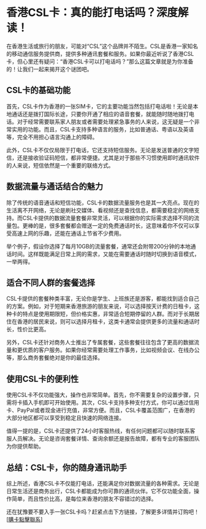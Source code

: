 # 香港CSL卡：真的能打电话吗？深度解读！

在香港生活或旅行的朋友，可能对“CSL”这个品牌并不陌生。CSL是香港一家知名的移动通信服务提供商，提供多种通讯套餐和服务。如果你最近听说了香港CSL卡，但心里还有疑问：“香港CSL卡可以打电话吗？”那么这篇文章就是为你准备的！让我们一起来揭开这个谜团吧。

## CSL卡的基础功能

首先，CSL卡作为香港的一张SIM卡，它的主要功能当然包括打电话啦！无论是本地通话还是拨打国际长途，只要你开通了相应的语音套餐，就能随时随地拨打电话。对于经常需要联系家人朋友或者需要处理紧急事务的人来说，这无疑是一个非常实用的功能。而且，CSL卡支持多种语言的服务，比如普通话、粤语以及英语等，完全不用担心语言沟通上的障碍。

此外，CSL卡不仅仅局限于打电话，它还支持短信服务。无论是发送普通的文字短信，还是接收验证码短信，都非常便捷。尤其是对于那些不习惯使用即时通讯软件的人来说，短信依然是一个重要的联络方式。

## 数据流量与通话结合的魅力

除了传统的语音通话和短信功能，CSL卡的数据流量服务也是其一大亮点。现在的生活离不开网络，无论是刷社交媒体、看视频还是查找信息，都需要稳定的网络支持。而CSL卡提供的数据流量套餐非常灵活，可以根据你的实际需求选择不同的流量包。更棒的是，很多套餐都会赠送一定的免费通话时长，这意味着你不仅可以享受高速上网的乐趣，还能在通话上节省不少费用。

举个例子，假设你选择了每月10GB的流量套餐，通常还会附带200分钟的本地通话时间。这样既能满足日常上网的需求，又能在需要通话时随时切换到语音模式，一举两得。

## 适合不同人群的套餐选择

CSL卡提供的套餐种类丰富，无论你是学生、上班族还是游客，都能找到适合自己的方案。例如，对于短期来香港旅游的朋友来说，可以选择按天计费的日租卡，这种卡的特点是使用期限短，但价格实惠，非常适合短期停留的人群。而对于长期居住在香港的居民来说，则可以选择月租卡，这类卡通常会提供更多的流量和通话时长，性价比更高。

另外，CSL卡还针对商务人士推出了专属套餐，这些套餐往往包含了更高的数据流量和更优质的客户服务。如果你经常需要处理工作事务，比如视频会议、在线办公等，那么商务套餐绝对是你的最佳选择。

## 使用CSL卡的便利性

使用CSL卡不仅功能强大，操作也非常简单。首先，你不需要复杂的设置步骤，只需将卡插入手机即可开始使用。其次，CSL卡支持多种支付方式，你可以通过信用卡、PayPal或者现金进行充值，非常方便。而且，CSL卡覆盖范围广，在香港的大部分地区都可以享受到稳定且快速的网络连接。

值得一提的是，CSL卡还提供了24小时客服热线，有任何问题都可以随时联系客服人员解决。无论是咨询套餐详情、查询余额还是报告故障，都有专业的客服团队为你提供帮助。

## 总结：CSL卡，你的随身通讯助手

综上所述，香港CSL卡不仅能打电话，还能满足你对数据流量的各种需求。无论是日常生活还是商务出行，CSL卡都能成为你可靠的通讯伙伴。它不仅功能全面，操作简单，而且性价比高，是每位来香港的朋友不容错过的选择。

还在犹豫要不要入手一张CSL卡吗？赶紧点击下方链接，了解更多详情并订购吧！[[購卡點擊聯系](https://t.me/s/esim1088)]